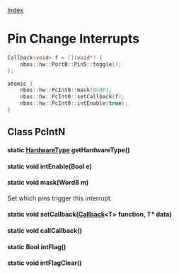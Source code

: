 [Index](../../index.hpp.md#index)

# Pin Change Interrupts

```c++
Callback<void> f = [](void*) {
    nbos::hw::PortB::Pin5::toggle();
};

atomic {
    nbos::hw::PcInt0::mask(0x0F);
    nbos::hw::PcInt0::setCallback(f);
    nbos::hw::PcInt0::intEnable(true);
}
```

## Class PcIntN

#### static [HardwareType](hardwaretype.hpp.md#enum-hardwaretype) getHardwareType()

#### static void intEnable(Bool e)

#### static void mask(Word8 m)
Set which pins trigger this interrupt.

#### static void setCallback([Callback](../callback.hpp.md#callbackt--void-t)<T\> function, T\* data)

#### static void callCallback()

#### static Bool intFlag()

#### static void intFlagClear()
